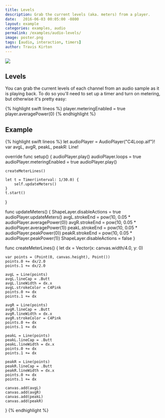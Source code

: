```yaml
---
title: Levels
description: Grab the current levels (aka. meters) from a player.
date:   2016-06-03 00:05:00 -0800
layout: example
categories: examples, audio
permalink: /examples/audio-levels/
image: poster.png
tags: [audio, interaction, timers]
author: Travis Kirton
---
```

![](levels.png)

## Levels
You can grab the current levels of each channel from an audio sample as it is playing back. To do so you'll need to set up a timer and turn on metering, but otherwise it's pretty easy:

{% highlight swift lineos %}
player.meteringEnabled = true
player.averagePower(0)
{% endhighlight %}

## Example
{% highlight swift lineos %}
let audioPlayer = AudioPlayer("C4Loop.aif")!
var avgL, avgR, peakL, peakR: Line!

override func setup() {
    audioPlayer.play()
    audioPlayer.loops = true
    audioPlayer.meteringEnabled = true
    audioPlayer.play()

    createMeterLines()

    let t = Timer(interval: 1/30.0) {
        self.updateMeters()
    }
    t.start()
}

func updateMeters() {
    ShapeLayer.disableActions = true
    audioPlayer.updateMeters()
    avgL.strokeEnd = pow(10, 0.05 * audioPlayer.averagePower(0))
    avgR.strokeEnd = pow(10, 0.05 * audioPlayer.averagePower(1))
    peakL.strokeEnd = pow(10, 0.05 * audioPlayer.peakPower(0))
    peakR.strokeEnd = pow(10, 0.05 * audioPlayer.peakPower(1))
    ShapeLayer.disableActions = false
}

func createMeterLines() {
    let dx = Vector(x: canvas.width/4.0, y: 0)

    var points = (Point(0, canvas.height), Point())
    points.0 += dx/2.0
    points.1 += dx/2.0

    avgL = Line(points)
    avgL.lineCap = .Butt
    avgL.lineWidth = dx.x
    avgL.strokeColor = C4Pink
    points.0 += dx
    points.1 += dx

    avgR = Line(points)
    avgR.lineCap = .Butt
    avgR.lineWidth = dx.x
    avgR.strokeColor = C4Pink
    points.0 += dx
    points.1 += dx

    peakL = Line(points)
    peakL.lineCap = .Butt
    peakL.lineWidth = dx.x
    points.0 += dx
    points.1 += dx

    peakR = Line(points)
    peakR.lineCap = .Butt
    peakR.lineWidth = dx.x
    points.0 += dx
    points.1 += dx

    canvas.add(avgL)
    canvas.add(avgR)
    canvas.add(peakL)
    canvas.add(peakR)
}
{% endhighlight %}
